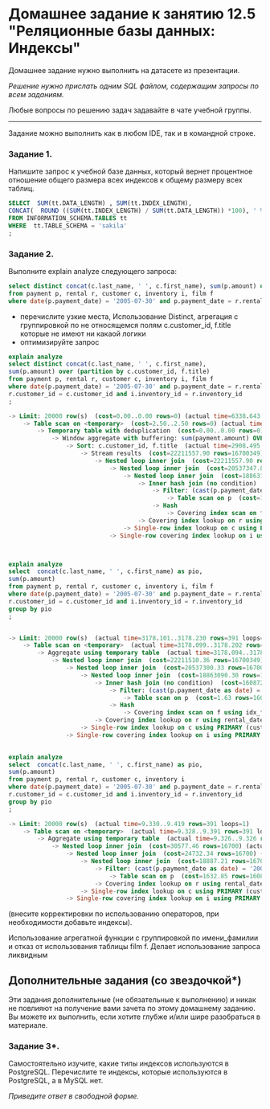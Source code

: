 # Домашнее задание к занятию 12.5 "Реляционные базы данных: Индексы"

Домашнее задание нужно выполнить на датасете из презентации.

*Решение нужно прислать одним SQL файлом, содержащим запросы по всем заданиям.*

Любые вопросы по решению задач задавайте в чате учебной группы.

---

Задание можно выполнить как в любом IDE, так и в командной строке.

### Задание 1.

Напишите запрос к учебной базе данных, который вернет процентное отношение общего размера всех индексов к общему размеру всех таблиц.
```sql
SELECT  SUM(tt.DATA_LENGTH) , SUM(tt.INDEX_LENGTH),
CONCAT(  ROUND ((SUM(tt.INDEX_LENGTH) / SUM(tt.DATA_LENGTH)) *100), ' %')  AS Отношение
FROM INFORMATION_SCHEMA.TABLES tt
WHERE  tt.TABLE_SCHEMA = 'sakila' 
;
```
### Задание 2.

Выполните explain analyze следующего запроса:
```sql
select distinct concat(c.last_name, ' ', c.first_name), sum(p.amount) over (partition by c.customer_id, f.title)
from payment p, rental r, customer c, inventory i, film f
where date(p.payment_date) = '2005-07-30' and p.payment_date = r.rental_date and r.customer_id = c.customer_id and i.inventory_id = r.inventory_id
```
- перечислите узкие места, Использование Distinct, агрегация с группировкой по не относящемся полям c.customer_id, f.title которые не имеют ни какаой логики
- оптимизируйте запрос 

```sql
explain analyze
select distinct concat(c.last_name, ' ', c.first_name),
sum(p.amount) over (partition by c.customer_id, f.title)
from payment p, rental r, customer c, inventory i, film f
where date(p.payment_date) = '2005-07-30' and p.payment_date = r.rental_date and 
r.customer_id = c.customer_id and i.inventory_id = r.inventory_id
;

-> Limit: 20000 row(s)  (cost=0.00..0.00 rows=0) (actual time=6338.643..6338.735 rows=391 loops=1)
    -> Table scan on <temporary>  (cost=2.50..2.50 rows=0) (actual time=6338.640..6338.706 rows=391 loops=1)
        -> Temporary table with deduplication  (cost=0.00..0.00 rows=0) (actual time=6338.637..6338.637 rows=391 loops=1)
            -> Window aggregate with buffering: sum(payment.amount) OVER (PARTITION BY c.customer_id,f.title )   (actual time=2908.550..6118.442 rows=642000 loops=1)
                -> Sort: c.customer_id, f.title  (actual time=2908.495..2997.623 rows=642000 loops=1)
                    -> Stream results  (cost=22211557.90 rows=16700349) (actual time=0.421..2144.208 rows=642000 loops=1)
                        -> Nested loop inner join  (cost=22211557.90 rows=16700349) (actual time=0.415..1860.647 rows=642000 loops=1)
                            -> Nested loop inner join  (cost=20537347.88 rows=16700349) (actual time=0.411..1635.544 rows=642000 loops=1)
                                -> Nested loop inner join  (cost=18863137.85 rows=16700349) (actual time=0.404..1361.625 rows=642000 loops=1)
                                    -> Inner hash join (no condition)  (cost=1608774.80 rows=16086000) (actual time=0.391..65.670 rows=634000 loops=1)
                                        -> Filter: (cast(p.payment_date as date) = '2005-07-30')  (cost=1.68 rows=16086) (actual time=0.034..6.962 rows=634 loops=1)
                                            -> Table scan on p  (cost=1.68 rows=16086) (actual time=0.021..4.859 rows=16044 loops=1)
                                        -> Hash
                                            -> Covering index scan on f using idx_title  (cost=103.00 rows=1000) (actual time=0.049..0.262 rows=1000 loops=1)
                                    -> Covering index lookup on r using rental_date (rental_date=p.payment_date)  (cost=0.97 rows=1) (actual time=0.001..0.002 rows=1 loops=634000)
                                -> Single-row index lookup on c using PRIMARY (customer_id=r.customer_id)  (cost=0.00 rows=1) (actual time=0.000..0.000 rows=1 loops=642000)
                            -> Single-row covering index lookup on i using PRIMARY (inventory_id=r.inventory_id)  (cost=0.00 rows=1) (actual time=0.000..0.000 rows=1 loops=642000)



explain analyze
select  concat(c.last_name, ' ', c.first_name) as pio,
sum(p.amount)
from payment p, rental r, customer c, inventory i, film f
where date(p.payment_date) = '2005-07-30' and p.payment_date = r.rental_date and 
r.customer_id = c.customer_id and i.inventory_id = r.inventory_id
group by pio
;


-> Limit: 20000 row(s)  (actual time=3178.101..3178.230 rows=391 loops=1)
    -> Table scan on <temporary>  (actual time=3178.099..3178.202 rows=391 loops=1)
        -> Aggregate using temporary table  (actual time=3178.094..3178.094 rows=391 loops=1)
            -> Nested loop inner join  (cost=22211510.36 rows=16700349) (actual time=0.346..1878.471 rows=642000 loops=1)
                -> Nested loop inner join  (cost=20537300.33 rows=16700349) (actual time=0.342..1639.019 rows=642000 loops=1)
                    -> Nested loop inner join  (cost=18863090.30 rows=16700349) (actual time=0.334..1360.363 rows=642000 loops=1)
                        -> Inner hash join (no condition)  (cost=1608727.25 rows=16086000) (actual time=0.322..52.244 rows=634000 loops=1)
                            -> Filter: (cast(p.payment_date as date) = '2005-07-30')  (cost=1.63 rows=16086) (actual time=0.036..6.607 rows=634 loops=1)
                                -> Table scan on p  (cost=1.63 rows=16086) (actual time=0.024..4.688 rows=16044 loops=1)
                            -> Hash
                                -> Covering index scan on f using idx_fk_language_id  (cost=103.00 rows=1000) (actual time=0.037..0.206 rows=1000 loops=1)
                        -> Covering index lookup on r using rental_date (rental_date=p.payment_date)  (cost=0.97 rows=1) (actual time=0.001..0.002 rows=1 loops=634000)
                    -> Single-row index lookup on c using PRIMARY (customer_id=r.customer_id)  (cost=0.00 rows=1) (actual time=0.000..0.000 rows=1 loops=642000)
                -> Single-row covering index lookup on i using PRIMARY (inventory_id=r.inventory_id)  (cost=0.00 rows=1) (actual time=0.000..0.000 rows=1 loops=642000)

                
explain analyze
select  concat(c.last_name, ' ', c.first_name) as pio,
sum(p.amount)
from payment p, rental r, customer c, inventory i
where date(p.payment_date) = '2005-07-30' and p.payment_date = r.rental_date and 
r.customer_id = c.customer_id and i.inventory_id = r.inventory_id
group by pio
;                

-> Limit: 20000 row(s)  (actual time=9.330..9.419 rows=391 loops=1)
    -> Table scan on <temporary>  (actual time=9.328..9.391 rows=391 loops=1)
        -> Aggregate using temporary table  (actual time=9.326..9.326 rows=391 loops=1)
            -> Nested loop inner join  (cost=30577.46 rows=16700) (actual time=0.076..8.603 rows=642 loops=1)
                -> Nested loop inner join  (cost=24732.34 rows=16700) (actual time=0.073..7.794 rows=642 loops=1)
                    -> Nested loop inner join  (cost=18887.21 rows=16700) (actual time=0.065..7.097 rows=642 loops=1)
                        -> Filter: (cast(p.payment_date as date) = '2005-07-30')  (cost=1632.85 rows=16086) (actual time=0.051..5.628 rows=634 loops=1)
                            -> Table scan on p  (cost=1632.85 rows=16086) (actual time=0.039..4.176 rows=16044 loops=1)
                        -> Covering index lookup on r using rental_date (rental_date=p.payment_date)  (cost=0.97 rows=1) (actual time=0.001..0.002 rows=1 loops=634)
                    -> Single-row index lookup on c using PRIMARY (customer_id=r.customer_id)  (cost=0.25 rows=1) (actual time=0.001..0.001 rows=1 loops=642)
                -> Single-row covering index lookup on i using PRIMARY (inventory_id=r.inventory_id)  (cost=0.25 rows=1) (actual time=0.001..0.001 rows=1 loops=642)
```

(внесите корректировки по использованию операторов, при необходимости добавьте индексы). 

Использование агрегатной функции с группировкой по имени_фамилии и 
отказ от использования таблицы film f. Делает использование запроса ликвидным

## Дополнительные задания (со звездочкой*)
Эти задания дополнительные (не обязательные к выполнению) и никак не повлияют на получение вами зачета по этому домашнему заданию. Вы можете их выполнить, если хотите глубже и/или шире разобраться в материале.

### Задание 3*.

Самостоятельно изучите, какие типы индексов используются в PostgreSQL. Перечислите те индексы, которые используются в PostgreSQL, а в MySQL нет.

*Приведите ответ в свободной форме.*

